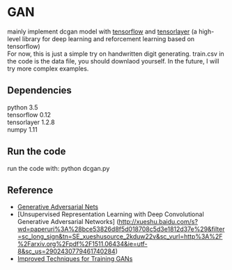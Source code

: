 # GAN
mainly implement dcgan model with [tensorflow](https://www.tensorflow.org/) and [tensorlayer](http://tensorlayer.readthedocs.io/en/latest/)
(a high-level library for deep learning and reforcement learning based on tensorflow)   
For now, this is just a simple try on handwritten digit generating. train.csv in the code is the data file, you should downlaod yourself.
In the future, I will try more complex examples.
## Dependencies
python 3.5   
tensorflow 0.12   
tensorlayer 1.2.8   
numpy 1.11

## Run the code
run the code with: python dcgan.py

## Reference
* [Generative Adversarial Nets](https://arxiv.org/pdf/1406.2661.pdf)
* [Unsupervised Representation Learning with Deep Convolutional Generative Adversarial Networks]
(http://xueshu.baidu.com/s?wd=paperuri%3A%28bce53826d8f5d018708c5d3e1812d37e%29&filter=sc_long_sign&tn=SE_xueshusource_2kduw22v&sc_vurl=http%3A%2F%2Farxiv.org%2Fpdf%2F1511.06434&ie=utf-8&sc_us=2902430779461740284)
* [Improved Techniques for Training GANs](http://papers.nips.cc/paper/6125-improved-techniques-for-training-gans.pdf)
